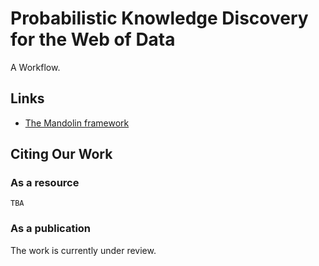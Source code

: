 # Probabilistic Knowledge Discovery for the Web of Data
A Workflow.

## Links

* [The Mandolin framework](https://github.com/AKSW/Mandolin)

## Citing Our Work

### As a resource

```
TBA
```

### As a publication

The work is currently under review.
